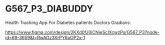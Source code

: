 # G567_P3_DIABUDDY
Health Tracking App For Diabetes patients Doctors Gradians:

https://www.figma.com/design/2KXd0fJ0iCNieScIXcwzPs/G567_P3?node-id=69-3659&t=RwAGz3XrPY6uOP2x-1
